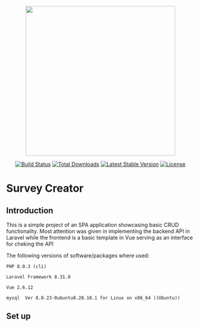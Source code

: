 <p align="center"><a href="https://laravel.com" target="_blank"><img src="https://raw.githubusercontent.com/laravel/art/master/logo-lockup/5%20SVG/2%20CMYK/1%20Full%20Color/laravel-logolockup-cmyk-red.svg" width="400"></a></p>

<p align="center">
<a href="https://travis-ci.org/laravel/framework"><img src="https://travis-ci.org/laravel/framework.svg" alt="Build Status"></a>
<a href="https://packagist.org/packages/laravel/framework"><img src="https://img.shields.io/packagist/dt/laravel/framework" alt="Total Downloads"></a>
<a href="https://packagist.org/packages/laravel/framework"><img src="https://img.shields.io/packagist/v/laravel/framework" alt="Latest Stable Version"></a>
<a href="https://packagist.org/packages/laravel/framework"><img src="https://img.shields.io/packagist/l/laravel/framework" alt="License"></a>
</p>

# Survey Creator

## Introduction

This is a simple project of an SPA application showcasing basic CRUD functionality. Most attention was given in implementing the backend API in Laravel while the frontend is a basic template in Vue serving as an interface for cheking the API

The following versions of software/packages where used:
```
PHP 8.0.3 (cli)
```
```
Laravel Framework 8.31.0
```
```
Vue 2.6.12
```
```
mysql  Ver 8.0.23-0ubuntu0.20.10.1 for Linux on x86_64 ((Ubuntu))
```


## Set up
